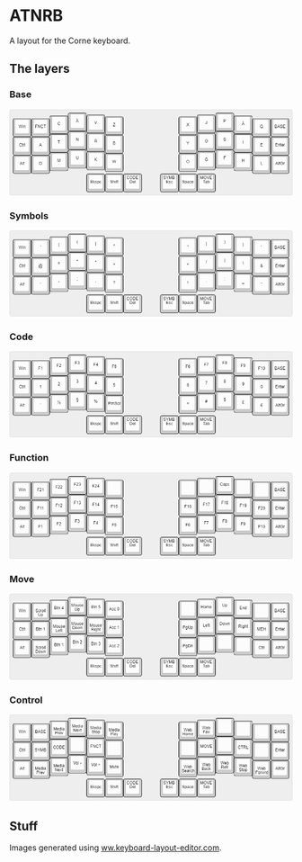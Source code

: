 # ATNRB

A layout for the Corne keyboard.

## The layers

### Base

![alt Alphabet layer](layout/00_BASE.png)

### Symbols

![alt Primary symbol layer](layout/01_SYMB.png)

### Code

![alt Secondary symbol layer](layout/02_CODE.png)

### Function

![alt Function key layer](layout/04_FNCT.png)

### Move

![alt Movement layer](layout/07_MOVE.png) 

### Control

![alt Control layer](layout/09_CTRL.png)

## Stuff

Images generated using [ww.keyboard-layout-editor.com](http://www.keyboard-layout-editor.com).
